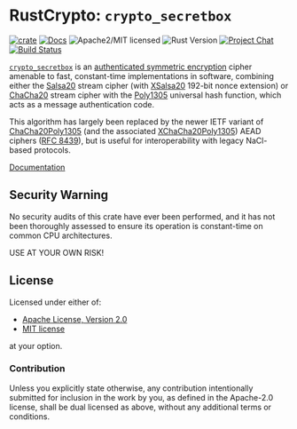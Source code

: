 # RustCrypto: `crypto_secretbox`

[![crate][crate-image]][crate-link]
[![Docs][docs-image]][docs-link]
![Apache2/MIT licensed][license-image]
![Rust Version][rustc-image]
[![Project Chat][chat-image]][chat-link]
[![Build Status][build-image]][build-link]

[`crypto_secretbox`][1] is an [authenticated symmetric encryption][2] cipher
amenable to fast, constant-time implementations in software, combining either the
[Salsa20][3] stream cipher (with [XSalsa20][4] 192-bit nonce extension) or
[ChaCha20][5] stream cipher with the [Poly1305][6] universal hash function,
which acts as a message authentication code.

This algorithm has largely been replaced by the newer IETF variant of
[ChaCha20Poly1305][7] (and the associated [XChaCha20Poly1305][8]) AEAD
ciphers ([RFC 8439][9]), but is useful for interoperability with legacy
NaCl-based protocols.

[Documentation][docs-link]

## Security Warning

No security audits of this crate have ever been performed, and it has not been
thoroughly assessed to ensure its operation is constant-time on common CPU
architectures.

USE AT YOUR OWN RISK!

## License

Licensed under either of:

 * [Apache License, Version 2.0](http://www.apache.org/licenses/LICENSE-2.0)
 * [MIT license](http://opensource.org/licenses/MIT)

at your option.

### Contribution

Unless you explicitly state otherwise, any contribution intentionally submitted
for inclusion in the work by you, as defined in the Apache-2.0 license, shall be
dual licensed as above, without any additional terms or conditions.

[//]: # (badges)

[crate-image]: https://buildstats.info/crate/crypto_secretbox
[crate-link]: https://crates.io/crates/crypto_secretbox
[docs-image]: https://docs.rs/crypto_secretbox/badge.svg
[docs-link]: https://docs.rs/crypto_secretbox/
[license-image]: https://img.shields.io/badge/license-Apache2.0/MIT-blue.svg
[rustc-image]: https://img.shields.io/badge/rustc-1.60+-blue.svg
[chat-image]: https://img.shields.io/badge/zulip-join_chat-blue.svg
[chat-link]: https://rustcrypto.zulipchat.com/#narrow/stream/260038-AEADs
[build-image]: https://github.com/RustCrypto/nacl-compat/actions/workflows/crypto_secretbox.yml/badge.svg
[build-link]: https://github.com/RustCrypto/nacl-compat/actions/workflows/crypto_secretbox.yml

[//]: # (general links)

[1]: https://nacl.cr.yp.to/secretbox.html
[2]: https://en.wikipedia.org/wiki/Authenticated_encryption
[3]: https://github.com/RustCrypto/stream-ciphers/tree/master/salsa20
[4]: https://cr.yp.to/snuffle/xsalsa-20081128.pdf
[5]: https://cr.yp.to/chacha.html
[6]: https://github.com/RustCrypto/universal-hashes/tree/master/poly1305
[7]: https://github.com/RustCrypto/AEADs/tree/master/chacha20poly1305
[8]: https://docs.rs/chacha20poly1305/latest/chacha20poly1305/type.XChaCha20Poly1305.html
[9]: https://tools.ietf.org/html/rfc8439

